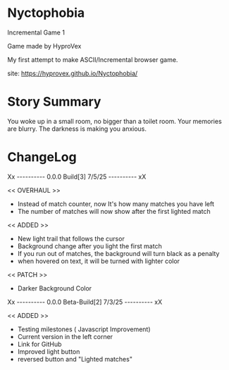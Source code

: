 # Nyctophobia

Incremental Game 1

Game made by HyproVex

My first attempt to make ASCII/Incremental browser game.

site: https://hyprovex.github.io/Nyctophobia/


# Story Summary 

You woke up in a small room, no bigger than a toilet room. Your memories are blurry. The darkness is making you anxious.


# ChangeLog

Xx ---------- 0.0.0 Build[3] 7/5/25 ---------- xX

<< OVERHAUL >>

- Instead of match counter, now It's how many matches you have left
- The number of matches will now show after the first lighted match

<< ADDED >>

- New light trail that follows the cursor
- Background change after you light the first match
- If you run out of matches, the background will turn black as a penalty
- when hovered on text, it will be turned with lighter color

<< PATCH >>

- Darker Background Color


Xx ---------- 0.0.0 Beta-Build[2] 7/3/25 ---------- xX

<< ADDED >>

- Testing milestones ( Javascript Improvement)
- Current version in the left corner 
- Link for GitHub 
- Improved light button 
- reversed button and "Lighted matches"

